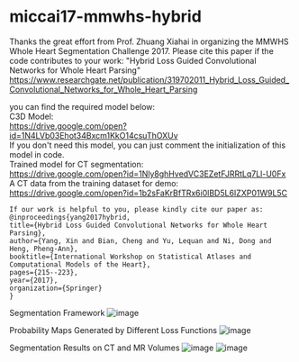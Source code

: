 # miccai17-mmwhs-hybrid
Thanks the great effort from Prof. Zhuang Xiahai in organizing the MMWHS Whole Heart Segmentation Challenge 2017.
Please cite this paper if the code contributes to your work:
"Hybrid Loss Guided Convolutional Networks for Whole Heart Parsing"  
https://www.researchgate.net/publication/319702011_Hybrid_Loss_Guided_Convolutional_Networks_for_Whole_Heart_Parsing

you can find the required model below:  
C3D Model:  
https://drive.google.com/open?id=1N4LVb03Ehot34Bxcm1KkO14csuThOXUv  
If you don't need this model, you can just comment the initialization of this model in code.  
Trained model for CT segmentation:  
https://drive.google.com/open?id=1Nly8ghHvedVC3EZetFJRRtLq7Ll-U0Fx  
A CT data from the training dataset for demo:  
https://drive.google.com/open?id=1b2sFaKrBfTRx6i0lBD5L6IZXP01W9L5C  

    If our work is helpful to you, please kindly cite our paper as:  
    @inproceedings{yang2017hybrid,  
    title={Hybrid Loss Guided Convolutional Networks for Whole Heart Parsing},  
    author={Yang, Xin and Bian, Cheng and Yu, Lequan and Ni, Dong and Heng, Pheng-Ann},  
    booktitle={International Workshop on Statistical Atlases and Computational Models of the Heart},  
    pages={215--223},  
    year={2017},  
    organization={Springer}  
    }  



Segmentation Framework
![image](https://github.com/xy0806/miccai17-mmwhs-hybrid/blob/master/framework.png)

Probability Maps Generated by Different Loss Functions
![image](https://github.com/xy0806/miccai17-mmwhs-hybrid/blob/master/dice_entropy_maps.png)

Segmentation Results on CT and MR Volumes
![image](https://github.com/xy0806/miccai17-mmwhs-hybrid/blob/master/seg_results_a.png)
![image](https://github.com/xy0806/miccai17-mmwhs-hybrid/blob/master/seg_results.png)
